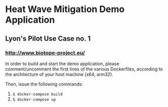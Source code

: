 # Heat Wave Mitigation Demo Application
## Lyon's Pilot Use Case no. 1
### http://www.biotope-project.eu/

In order to build and start the demo application, please comment/uncomment the first lines
of the various Dockerfiles, according to the architecture of your host machine (x64, arm32).

Then, issue the following commands:
1. `$ docker-compose build`
2. `$ docker-compose up`
